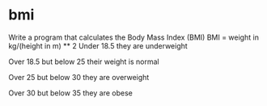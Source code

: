 # bmi
Write a program that calculates  the Body Mass Index (BMI) 
BMI = weight in kg/(height in m) ** 2
Under 18.5 they are underweight

Over 18.5 but below 25 their weight is normal

Over 25 but below 30 they are overweight

Over 30 but below 35 they are obese
